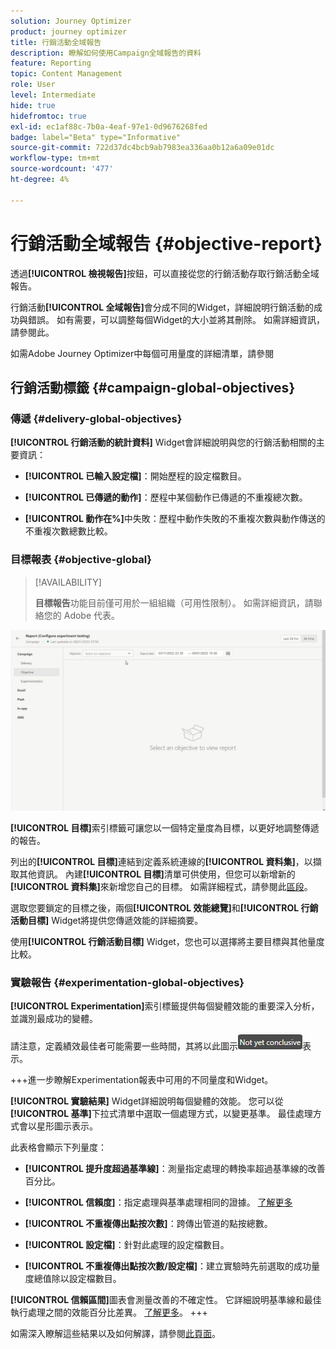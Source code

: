 ```yaml
---
solution: Journey Optimizer
product: journey optimizer
title: 行銷活動全域報告
description: 瞭解如何使用Campaign全域報告的資料
feature: Reporting
topic: Content Management
role: User
level: Intermediate
hide: true
hidefromtoc: true
exl-id: ec1af88c-7b0a-4eaf-97e1-0d9676268fed
badge: label="Beta" type="Informative"
source-git-commit: 722d37dc4bcb9ab7983ea336aa0b12a6a09e01dc
workflow-type: tm+mt
source-wordcount: '477'
ht-degree: 4%

---
```


# 行銷活動全域報告 {#objective-report}

透過&#x200B;**[!UICONTROL 檢視報告]**&#x200B;按鈕，可以直接從您的行銷活動存取行銷活動全域報告。

行銷活動&#x200B;**[!UICONTROL 全域報告]**&#x200B;會分成不同的Widget，詳細說明行銷活動的成功與錯誤。 如有需要，可以調整每個Widget的大小並將其刪除。 如需詳細資訊，請參閱此<!--[section](../reports/global-report.md#modify-dashboard)-->。

如需Adobe Journey Optimizer中每個可用量度的詳細清單，請參閱<!--[this page](global-report.md#list-of-components-global.md)-->

## 行銷活動標籤 {#campaign-global-objectives}

### 傳遞 {#delivery-global-objectives}

<!--
![](assets/campaign_report_global_1.png)
-->

**[!UICONTROL 行銷活動的統計資料]** Widget會詳細說明與您的行銷活動相關的主要資訊：

* **[!UICONTROL 已輸入設定檔]**：開始歷程的設定檔數目。

* **[!UICONTROL 已傳遞的動作]**：歷程中某個動作已傳遞的不重複總次數。

* **[!UICONTROL 動作在%]**&#x200B;中失敗：歷程中動作失敗的不重複次數與動作傳送的不重複次數總數比較。

### 目標報表 {#objective-global}

>[!AVAILABILITY]
>
>**目標報告**&#x200B;功能目前僅可用於一組組織（可用性限制）。 如需詳細資訊，請聯絡您的 Adobe 代表。

![](assets/performance_report.gif)

**[!UICONTROL 目標]**&#x200B;索引標籤可讓您以一個特定量度為目標，以更好地調整傳遞的報告。

列出的&#x200B;**[!UICONTROL 目標]**&#x200B;連結到定義系統連線的&#x200B;**[!UICONTROL 資料集]**，以擷取其他資訊。 內建&#x200B;**[!UICONTROL 目標]**&#x200B;清單可供使用，但您可以新增新的&#x200B;**[!UICONTROL 資料集]**&#x200B;來新增您自己的目標。 如需詳細程式，請參閱此[區段](../reports/reporting-configuration.md)。

選取您要鎖定的目標之後，兩個&#x200B;**[!UICONTROL 效能總覽]**&#x200B;和&#x200B;**[!UICONTROL 行銷活動目標]** Widget將提供您傳遞效能的詳細摘要。

使用&#x200B;**[!UICONTROL 行銷活動目標]** Widget，您也可以選擇將主要目標與其他量度比較。

### 實驗報告 {#experimentation-global-objectives}

<!--
![](assets/experimentation_report_3.png)
-->

**[!UICONTROL Experimentation]**&#x200B;索引標籤提供每個變體效能的重要深入分析，並識別最成功的變體。

請注意，定義績效最佳者可能需要一些時間，其將以此圖示![](assets/experimentation_report_1.png)表示。

+++進一步瞭解Experimentation報表中可用的不同量度和Widget。

**[!UICONTROL 實驗結果]** Widget詳細說明每個變體的效能。 您可以從&#x200B;**[!UICONTROL 基準]**&#x200B;下拉式清單中選取一個處理方式，以變更基準。 最佳處理方式會以星形圖示表示。

此表格會顯示下列量度：

* **[!UICONTROL 提升度超過基準線]**：測量指定處理的轉換率超過基準線的改善百分比。

* **[!UICONTROL 信賴度]**：指定處理與基準處理相同的證據。 [了解更多](../content-management/experiment-calculations.md#understand-confidence)

* **[!UICONTROL 不重複傳出點按次數]**：跨傳出管道的點按總數。

* **[!UICONTROL 設定檔]**：針對此處理的設定檔數目。

* **[!UICONTROL 不重複傳出點按次數/設定檔]**：建立實驗時先前選取的成功量度總值除以設定檔數目。

**[!UICONTROL 信賴區間]**&#x200B;圖表會測量改善的不確定性。 它詳細說明基準線和最佳執行處理之間的效能百分比差異。 [了解更多](../content-management/experiment-calculations.md#confidence-intervals)。
+++

如需深入瞭解這些結果以及如何解譯，請參閱[此頁面](../content-management/get-started-experiment.md#interpret-results)。
